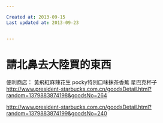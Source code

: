 ```yaml
---

Created at: 2013-09-15
Last updated at: 2013-09-23


---
```


# 請北鼻去大陸買的東西


便利商店：
黃飛紅麻辣花生
pocky特別口味抹茶香蕉
星巴克杯子
<http://www.president-starbucks.com.cn/goodsDetail.html?random=1379883874198&goodsNo=264>

<http://www.president-starbucks.com.cn/goodsDetail.html?random=1379883874199&goodsNo=240>

